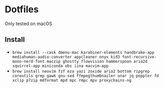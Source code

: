 # Dotfiles

Only tested on macOS

## Install

- `brew install --cask dmenu-mac karabiner-elements handbrake-app mediahuman-audio-converter appcleaner onyx kid3 font-recursive-mono-nerd-font maczip ghostty flowvision hammerspoon aria2d squirrel-app miniconda obs iina macvim-app`
- `brew install neovim fzf eza yazi zoxide aria2 bottom ripgrep coreutils grep gawk gnu-sed ffmpegthumbnailer unar jq poppler fd xclip p7zip mdformat mpd mpc rmpc mpv proxychains-ng`
